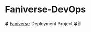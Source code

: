 # Faniverse-DevOps
🍀 [Faniverse](https://github.com/orgs/Faniverse2024/repositories) Deployment Project 🍀✌️
